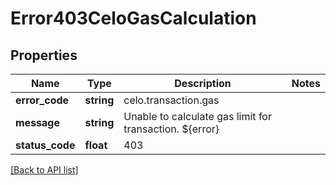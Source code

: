 # Error403CeloGasCalculation

## Properties

Name | Type | Description | Notes
------------ | ------------- | ------------- | -------------
**error_code** | **string** | celo.transaction.gas |
**message** | **string** | Unable to calculate gas limit for transaction. ${error} |
**status_code** | **float** | 403 |

[[Back to API list]](../../README.md#api-endpoints)
